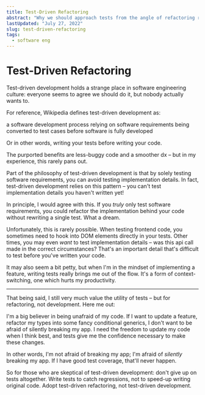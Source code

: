 ```yaml
---
title: Test-Driven Refactoring
abstract: "Why we should approach tests from the angle of refactoring rather than development."
lastUpdated: "July 27, 2022"
slug: test-driven-refactoring
tags:
  - software eng
---
```


# Test-Driven Refactoring

Test-driven development holds a strange place in software engineering culture: everyone seems to agree we should do it, but nobody actually wants to.

For reference, Wikipedia defines test-driven development as:

<div data-daisy="alert">
a software development process relying on software requirements being converted to test cases before software is fully developed
</div>

Or in other words, writing your tests before writing your code.

The purported benefits are less-buggy code and a smoother dx – but in my experience, this rarely pans out.

Part of the philosophy of test-driven development is that by solely testing software requirements, you can avoid testing implementation details. In fact, test-driven development relies on this pattern – you can't test implementation details you haven't written yet!

In principle, I would agree with this. If you _truly_ only test software requirements, you could refactor the implementation behind your code without rewriting a single test. What a dream.

Unfortunately, this is rarely possible. When testing frontend code, you sometimes need to hook into DOM elements directly in your tests. Other times, you may even _want_ to test implementation details – was this api call made in the correct circumstances? That's an important detail that's difficult to test before you've written your code.

It may also seem a bit petty, but when I'm in the mindset of implementing a feature, writing tests really brings me out of the flow. It's a form of context-switching, one which hurts my productivity.

---

That being said, I still very much value the utility of tests – but for refactoring, not development. Here me out:

I'm a big believer in being unafraid of my code. If I want to update a feature, refactor my types into some fancy conditional generics, I don't want to be afraid of silently breaking my app. I need the freedom to update my code when I think best, and tests give me the confidence necessary to make these changes.

In other words, I'm not afraid of breaking my app; I'm afraid of _silently_ breaking my app. If I have good test coverage, that'll never happen.

So for those who are skeptical of test-driven development: don't give up on tests altogether. Write tests to catch regressions, not to speed-up writing original code. Adopt test-driven refactoring, not test-driven development.
